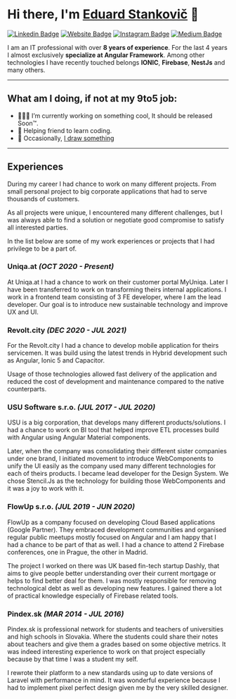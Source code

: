 # Hi there, I'm <a href="https://estankovic.com" target="_blank">Eduard Stankovič</a> 👋

[![Linkedin Badge](https://img.shields.io/badge/-LinkedIn-0e76a8?style=flat-square&logo=Linkedin&logoColor=white)](https://www.linkedin.com/in/eduard-stankovi%C4%8D-9449649b/)
[![Website Badge](https://img.shields.io/badge/Website-3b5998?style=flat-square&logo=google-chrome&logoColor=white)](https://estankovic.com)
[![Instagram Badge](https://img.shields.io/badge/-Instagram-e4405f?style=flat-square&logo=Instagram&logoColor=white)](https://www.instagram.com/eduard.stankovic)
[![Medium Badge](https://img.shields.io/badge/medium-%2312100E.svg?&style=for-square&logo=medium&logoColor=white)](https://medium.com/@eduardstankovic)

I am an IT professional with over **8 years of experience**. For the last 4 years I almost exclusively **specialize at Angular Framework**. Among other technologies I have recently touched belongs **IONIC**, **Firebase**, **NestJs** and many others.

<hr>

## What am I doing, if not at my 9to5 job:

- 👨🏻‍💻 I’m currently working on something cool, It should be released Soon™.
- 💬 Helping friend to learn coding.
- 📝 Occasionally, [I draw something](https://www.instagram.com/eduard.stankovic/)

<hr>


## Experiences

During my career I had chance to work on many different projects. From small personal project to big corporate applications that had to serve thousands of customers.

As all projects were unique, I encountered many different challenges, but I was always able to find a solution or negotiate good compromise to satisfy all interested parties.

In the list below are some of my work experiences or projects that I had privilege to be a part of.


### Uniqa.at ***(OCT 2020 - Present)***

At Uniqa.at I had a chance to work on their customer portal MyUniqa. Later I have been transferred to work on transforming theirs internal applications. I work in a frontend team consisting of 3 FE developer, where I am the lead developer. Our goal is to introduce new sustainable technology and improve UX and UI.


### Revolt.city ***(DEC 2020 - JUL 2021)***
For the Revolt.city I had a chance to develop mobile application for theirs servicemen. It was build using the latest trends in Hybrid development such as Angular, Ionic 5 and Capacitor.

Usage of those technologies allowed fast delivery of the application and reduced the cost of development and maintenance compared to the native counterparts.

### USU Software s.r.o. ***(JUL 2017 - JUL 2020)***
USU is a big corporation, that develops many different products/solutions. I had a chance to work on BI tool that helped improve ETL processes build with Angular using Angular Material components.

Later, when the company was consolidating their different sister companies under one brand, I initiated movement to introduce WebComponents to unify the UI easily as the company used many different technologies for each of theirs products. I became lead developer for the Design System. We chose Stencil.Js as the technology for building those WebComponents and it was a joy to work with it.

### FlowUp s.r.o. ***(JUL 2019 - JUN 2020)***
FlowUp as a company focused on developing Cloud Based applications (Google Partner). They embraced development communities and organised regular public meetups mostly focused on Angular and I am happy that I had a chance to be part of that as well. I had a chance to attend 2 Firebase conferences, one in Prague, the other in Madrid.

The project I worked on there was UK based fin-tech startup Dashly, that aims to give people better understanding over their current mortgage or helps to find better deal for them. I was mostly responsible for removing technological debt as well as developing new features. I gained there a lot of practical knowledge especially of Firebase related tools.

### Pindex.sk ***(MAR 2014 - JUL 2016)***
Pindex.sk is professional network for students and teachers of universities and high schools in Slovakia. Where the students could share their notes about teachers and give them a grades based on some objective metrics. It was indeed interesting experience to work on that project especially because by that time I was a student my self.

I rewrote their platform to a new standards using up to date versions of Laravel with performance in mind. It was wonderful experience because I had to implement pixel perfect design given me by the very skilled designer.








